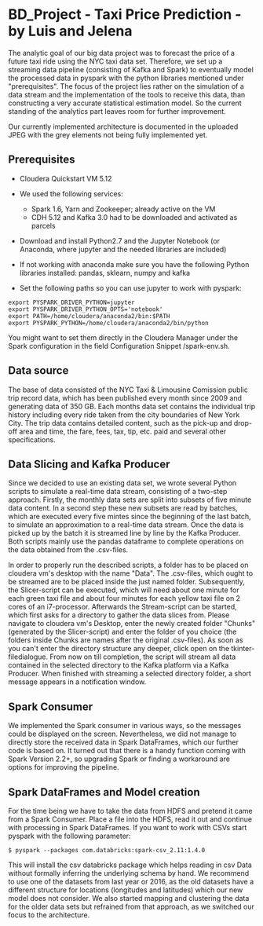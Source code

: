 # BD_Project - Taxi Price Prediction - by Luis and Jelena
The analytic goal of our big data project was to forecast the price of a future taxi ride using the NYC taxi data set. Therefore, we  set up a streaming data pipeline (consisting of Kafka and Spark) to eventually model the processed data in pyspark with the python libraries mentioned under "prerequisites". The focus of the project lies rather on the simulation of a data stream and the implementation of the tools to receive this data, than constructing a very accurate statistical estimation model. So the current standing of the analytics part leaves room for further improvement.

Our currently implemented architecture is documented in the uploaded JPEG with the grey elements not being fully implemented yet.

## Prerequisites
- Cloudera Quickstart VM 5.12
- We used the following services: 
  - Spark 1.6, Yarn and Zookeeper; already active on the VM 
  - CDH 5.12 and Kafka 3.0 had to be downloaded and activated as parcels
- Download and install Python2.7 and the Jupyter Notebook (or Anaconda, where jupyter and the needed libraries are included)
- If not working with anaconda make sure you have the following Python libraries installed: pandas, sklearn, numpy and kafka

- Set the following paths so you can use jupyter to work with pyspark:

```
export PYSPARK_DRIVER_PYTHON=jupyter
export PYSPARK_DRIVER_PYTHON_OPTS='notebook'
export PATH=/home/cloudera/anaconda2/bin:$PATH
export PYSPARK_PYTHON=/home/cloudera/anaconda2/bin/python
```

You might want to set them directly in the Cloudera Manager under the Spark configuration in the field Configuration Snippet /spark-env.sh.

## Data source
The base of data consisted of the NYC Taxi & Limousine Comission public trip record data, which has been published every month since 2009 and generating data of 350 GB. Each months data set contains the individual trip history including every ride taken from the city boundaries of New York City. The trip data contains detailed content, such as the pick-up and drop-off area and time, the fare, fees, tax, tip, etc. paid and several other specifications.

## Data Slicing and Kafka Producer
Since we decided to use an existing data set, we wrote several Python scripts to simulate a real-time data stream, consisting of a two-step approach. Firstly, the monthly data sets are split into subsets of five minute data content. In a second step these new subsets are read by batches, which are executed every five mintes since the beginning of the last batch, to simulate an approximation to a real-time data stream. Once the data is picked up by the batch it is streamed line by line by the Kafka Producer. Both scripts mainly use the pandas dataframe to complete operations on the data obtained from the .csv-files.

In order to properly run the described scripts, a folder has to be placed on cloudera vm's desktop with the name "Data". The .csv-files, which ought to be streamed are to be placed inside the just named folder. Subsequently, the Slicer-script can be executed, which will need about one minute for each green taxi file and about four minutes for each yellow taxi file on 2 cores of an i7-processor. Afterwards the Stream-script can be started, which first asks for a directory to gather the data slices from. Please navigate to cloudera vm's Desktop, enter the newly created folder "Chunks" (generated by the Slicer-script) and enter the folder of you choice (the folders inside Chunks are names after the original .csv-files). As soon as you can't enter the directory structure any deeper, click open on the tkinter-filedialogue. From now on till completion, the script will stream all data contained in the selected directory to the Kafka platform via a Kafka Producer. When finished with streaming a selected directory folder, a short message appears in a notification window.

## Spark Consumer
We implemented the Spark consumer in various ways, so the messages could be displayed on the screen. Nevertheless, we did not manage to directly store the received data in Spark DataFrames, which our further code is based on. It turned out that there is a handy function coming with Spark Version 2.2+, so upgrading Spark or finding a workaround are options for improving the pipeline. 

## Spark DataFrames and Model creation
 For the time being we have to take the data from HDFS and pretend it came from a Spark Consumer.
 Place a file into the HDFS, read it out and continue with processing in Spark DataFrames.
 If you want to work with CSVs start pyspark with the following parameter: 
 ```
 $ pyspark --packages com.databricks:spark-csv_2.11:1.4.0
 ``` 
This will install the csv databricks package which helps reading in csv Data without formally inferring the underlying schema by hand. We recommend to use one of the datasets from last year or 2016, as the old datasets have a different structure for locations (longitudes and latitudes) which our new model does not consider.
We also started mapping and clustering the data for the older data sets but refrained from that approach, as we switched our focus to the architecture.
